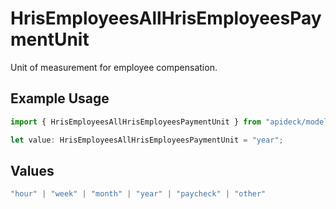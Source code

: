 # HrisEmployeesAllHrisEmployeesPaymentUnit

Unit of measurement for employee compensation.

## Example Usage

```typescript
import { HrisEmployeesAllHrisEmployeesPaymentUnit } from "apideck/models/operations";

let value: HrisEmployeesAllHrisEmployeesPaymentUnit = "year";
```

## Values

```typescript
"hour" | "week" | "month" | "year" | "paycheck" | "other"
```
